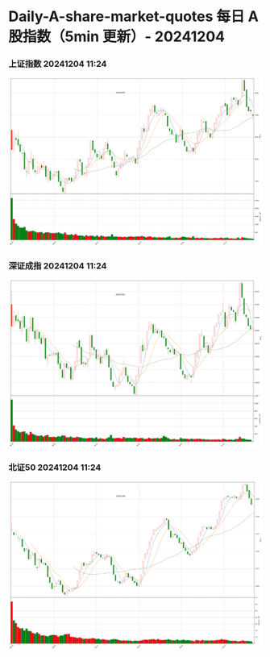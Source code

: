 
# Daily-A-share-market-quotes 每日 A 股指数（5min 更新）- 20241204

### 上证指数 20241204 11:24
![](./fig/2024/12/20241204-sh000001.png)

### 深证成指 20241204 11:24
![](./fig/2024/12/20241204-sz399001.png)

### 北证50 20241204 11:24
![](./fig/2024/12/20241204-bj899050.png)
